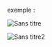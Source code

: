 exemple :

![Sans titre](https://github.com/fk-crafter/html-css-js-header-navigation/assets/127132293/566887f9-d5db-4872-b7a1-9acf0c7d2aae)

![Sans titre2](https://github.com/fk-crafter/html-css-js-header-navigation/assets/127132293/04207c88-92c1-4e93-ab90-ed5b133a2ee8)
